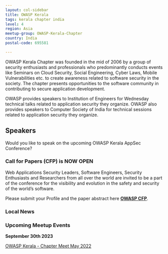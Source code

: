 ```yaml
---
layout: col-sidebar
title: OWASP Kerala
tags: kerala chapter india
level: 4
region: Asia
meetup-group: OWASP-Kerala-Chapter
country: India
postal-code: 695581

---
```


OWASP Kerala Chapter was founded in the mid of 2006 by a group of security enthusiasts and professionals who predominantly conducts events like Seminars on Cloud Security, Social Engineering, Cyber Laws, Mobile Vulnerabilities etc. to create awareness related to software security in the society. The chapter presents opportunities to the software community in contributing to secure application development.

OWASP provides speakers to Institution of Engineers for Wednesday technical talks related to application security they organize. OWASP also provides speakers to Computer Society of India for technical sessions related to application security they organize.

## Speakers

Would you like to speak on the upcoming OWASP Kerala AppSec Conference?

### Call for Papers (CFP) is NOW OPEN

Web Applications Security Leaders, Software Engineers, Security Enthusiasts and Researchers from all over the world are invited to be a part of the conference for the visibility and evolution in the safety and security of the world’s software.


Please submit your Profile and the paper abstract here **[OWASP CFP](https://forms.gle/9HaieZZiHHKKKQzQ7)**.

### Local News

### Upcoming Meetup Events

**September 30th 2023**

[OWASP Kerala - Chapter Meet May 2022](events/30-sep-2023)
<!-- We will be conducting Clubhouse Meet every **Wednesday** -->

<!-- <video width="60%" height="60%" autoplay muted>
<source src="assets/images/jun_09_2021.mp4" type="video/mp4">
</video> -->
